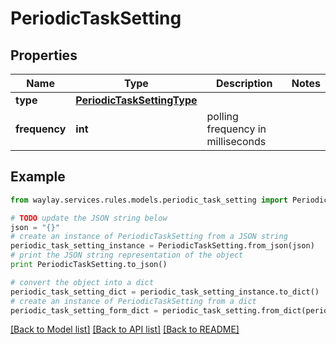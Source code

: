 # PeriodicTaskSetting


## Properties

Name | Type | Description | Notes
------------ | ------------- | ------------- | -------------
**type** | [**PeriodicTaskSettingType**](PeriodicTaskSettingType.md) |  | 
**frequency** | **int** | polling frequency in milliseconds | 

## Example

```python
from waylay.services.rules.models.periodic_task_setting import PeriodicTaskSetting

# TODO update the JSON string below
json = "{}"
# create an instance of PeriodicTaskSetting from a JSON string
periodic_task_setting_instance = PeriodicTaskSetting.from_json(json)
# print the JSON string representation of the object
print PeriodicTaskSetting.to_json()

# convert the object into a dict
periodic_task_setting_dict = periodic_task_setting_instance.to_dict()
# create an instance of PeriodicTaskSetting from a dict
periodic_task_setting_form_dict = periodic_task_setting.from_dict(periodic_task_setting_dict)
```
[[Back to Model list]](../README.md#documentation-for-models) [[Back to API list]](../README.md#documentation-for-api-endpoints) [[Back to README]](../README.md)


